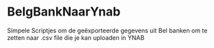 # BelgBankNaarYnab
Simpele Scriptjes om de geëxporteerde gegevens uit Bel banken om te zetten naar .csv file die je kan uploaden in YNAB
